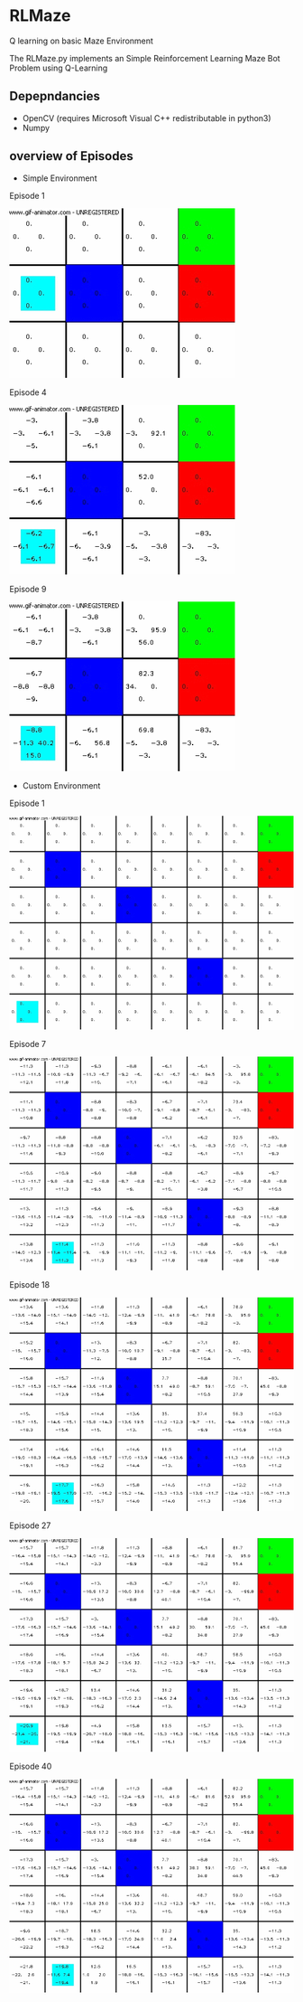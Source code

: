 # RLMaze


Q learning on basic Maze Environment

The RLMaze.py implements an Simple Reinforcement Learning Maze Bot Problem using Q-Learning 


## Depepndancies ##

- OpenCV (requires Microsoft Visual C++ redistributable in python3)
- Numpy



## overview of Episodes ##

* Simple Environment 

Episode 1

![Alt text](/Episodes/SimpleEpisode1.gif?raw=true "Episode 1")

Episode 4

![Alt text](/Episodes/SimpleEpisode4.gif?raw=true "Episode 4")

Episode 9

![Alt text](/Episodes/SimpleEpisode9.gif?raw=true "Episode 9")

* Custom Environment


Episode 1

![Alt text](/Episodes/CustomEpisode1.gif?raw=true "Episode 1")

Episode 7

![Alt text](/Episodes/CustomEpisode7.gif?raw=true "Episode 7")

Episode 18

![Alt text](/Episodes/CustomEpisode18.gif?raw=true "Episode 18")

Episode 27

![Alt text](/Episodes/CustomEpisode27.gif?raw=true "Episode 27")

Episode 40

![Alt text](/Episodes/CustomEpisode40.gif?raw=true "Episode 40")
